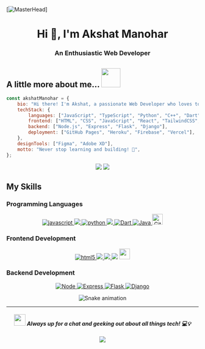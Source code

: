 [![MasterHead](https://www.ameba.com.uy/wp-content/uploads/2016/03/animacion-lobo-2.gif)]

<h1 align="center">Hi 👋, I'm Akshat Manohar</h1>
<h3 align="center">An Enthusiastic Web Developer</h3>

<h2>A little more about me...  <img src="https://media.giphy.com/media/v1.Y2lkPTc5MGI3NjExY2VqaGNoNTltb2hlczlpcWRua25rYnd4am9hZ2VsaXpwMnhxZHV1byZlcD12MV9pbnRlcm5hbF9naWZfYnlfaWQmY3Q9cw/WUlplcMpOCEmTGBtBW/giphy.gif" width="50"></h2>

```javascript
const akshatManohar = {
    bio: "Hi there! I'm Akshat, a passionate Web Developer who loves to create beautiful and functional web applications.",
    techStack: {
        languages: ["JavaScript", "TypeScript", "Python", "C++", "Dart", "Java", "PHP"],
        frontend: ["HTML", "CSS", "JavaScript", "React", "TailwindCSS", "Bootstrap"],
        backend: ["Node.js", "Express", "Flask", "Django"],
        deployment: ["GitHub Pages", "Heroku", "Firebase", "Vercel"],
    },
    designTools: ["Figma", "Adobe XD"],
    motto: "Never stop learning and building! 🚀",
};
```

<div align="center">

  ![](https://bad-apple-github-readme.vercel.app/api?show_bg=1&username=akshatmanohar21&theme=dracula&hide_border=true&show_icons=true&include_all_commits=true&count_private=true)
  ![](https://github-readme-stats.vercel.app/api/top-langs/?username=akshatmanohar21&langs_count=10&theme=dracula&hide_border=true&include_all_commits=true&count_private=true&layout=compact)

</div>

## My Skills

### Programming Languages
<p align="center"> 
  <a href="https://developer.mozilla.org/en-US/docs/Web/JavaScript" target="_blank" rel="noreferrer"> <img src="https://img.shields.io/badge/JavaScript-F7DF1E?style=for-the-badge&logo=javascript&logoColor=black" alt="javascript"/> </a>
  <a href="https://www.typescriptlang.org/" target="_blank" rel="noreferrer"> <img src="https://img.shields.io/badge/TypeScript-007ACC?style=for-the-badge&logo=typescript&logoColor=white"/> </a>
  <a href="https://www.python.org" target="_blank" rel="noreferrer"> <img src="https://img.shields.io/badge/Python-14354C?style=for-the-badge&logo=python&logoColor=white" alt="python"/> </a> 
  <a href="https://www.w3schools.com/cpp/" target="_blank" rel="noreferrer"> <img src="https://img.shields.io/badge/C%2B%2B-00599C?style=for-the-badge&logo=c%2B%2B&logoColor=white"/> </a>
  <a href="#" target="_blank">
    <img alt="Dart" src="https://img.shields.io/badge/Dart-0175C2?style=for-the-badge&logo=dart&logoColor=white">
  </a>
  <a href="https://www.java.com" target="_blank"> 
    <img alt="Java" src="https://img.shields.io/badge/Java-%23007396.svg?style=for-the-badge&logo=java&logoColor=white">
  </a>
  <a href="#"><img alt="Git" src="https://img.shields.io/badge/php-%23777BB4.svg?logo=php&logoColor=white" height="28px"></a>
</p>

### Frontend Development
<p align="center">
  <a href="https://www.w3.org/html/" target="_blank" rel="noreferrer"> <img src="https://img.shields.io/badge/HTML5-E34F26?style=for-the-badge&logo=html5&logoColor=white" alt="html5"/> </a>
  <a href="https://www.w3schools.com/css/" target="_blank" rel="noreferrer"> <img src="https://img.shields.io/badge/CSS-239120?&style=for-the-badge&logo=css3&logoColor=white"/> </a> 
  <a href="https://tailwindcss.com/" target="_blank" rel="noreferrer"> <img src="https://img.shields.io/badge/Tailwind_CSS-grey?style=for-the-badge&logo=tailwind-css&logoColor=38B2AC"/> </a>
  <a href="https://reactjs.org/" target="_blank" rel="noreferrer"> <img src="https://img.shields.io/badge/React-20232A?style=for-the-badge&logo=react&logoColor=61DAFB"/></a> 
  <a href="https://reactnative.dev/" target="_blank" rel="noreferrer"> <img src="https://img.shields.io/badge/React_Native-20232A?style=for-the-        badge&logo=react&logoColor=61DAFB" height="28px"/> </a>
</p>

### Backend Development
<p align="center">
  <a href="#" target="_blank">
    <img alt="Node" src="https://img.shields.io/badge/node.js-6DA55F?style=for-the-badge&logo=node.js&logoColor=white">
  </a>
  <a href="#" target="_blank">
    <img alt="Express" src="https://img.shields.io/badge/express.js-%23404d59.svg?style=for-the-badge&logo=express&logoColor=%2361DAFB">
  </a>
  <a href="#" target="_blank">
    <img alt="Flask" src="https://img.shields.io/badge/flask-%23000.svg?style=for-the-badge&logo=flask&logoColor=white">
  </a>
  <a href="#" target="_blank">
    <img alt="Django" src="https://img.shields.io/badge/Django-092E20?style=for-the-badge&logo=django&logoColor=white">
  </a>
</p>

<div align="center">

  ![Snake animation](https://github.com/akshatmanohar/akshatmanohar/blob/output/github-contribution-grid-snake-dark.svg)

  ---
  #### <img src="https://media.giphy.com/media/WygrrSksa7x4PHFXxM/giphy.gif" height="30"> <em><b>Always up for a chat and geeking out about all things tech!</b> 💻💡</em>

  ![](https://komarev.com/ghpvc/?username=akshatmanohar&color=blueviolet)

</div>
